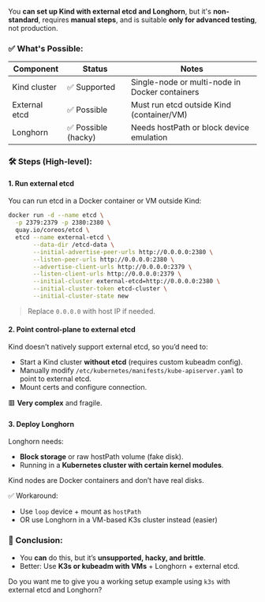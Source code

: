 You **can set up Kind with external etcd and Longhorn**, but it's **non-standard**, requires **manual steps**, and is suitable **only for advanced testing**, not production.

### ✅ What's Possible:

|Component|Status|Notes|
|---|---|---|
|Kind cluster|✅ Supported|Single-node or multi-node in Docker containers|
|External etcd|✅ Possible|Must run etcd outside Kind (container/VM)|
|Longhorn|✅ Possible (hacky)|Needs hostPath or block device emulation|
### 🛠️ Steps (High-level):

#### 1. **Run external etcd**

You can run etcd in a Docker container or VM outside Kind:

```bash
docker run -d --name etcd \
  -p 2379:2379 -p 2380:2380 \
  quay.io/coreos/etcd \
  etcd --name external-etcd \
       --data-dir /etcd-data \
       --initial-advertise-peer-urls http://0.0.0.0:2380 \
       --listen-peer-urls http://0.0.0.0:2380 \
       --advertise-client-urls http://0.0.0.0:2379 \
       --listen-client-urls http://0.0.0.0:2379 \
       --initial-cluster external-etcd=http://0.0.0.0:2380 \
       --initial-cluster-token etcd-cluster \
       --initial-cluster-state new
```

> Replace `0.0.0.0` with host IP if needed.

#### 2. **Point control-plane to external etcd**

Kind doesn’t natively support external etcd, so you’d need to:

- Start a Kind cluster **without etcd** (requires custom kubeadm config).
- Manually modify `/etc/kubernetes/manifests/kube-apiserver.yaml` to point to external etcd.
- Mount certs and configure connection.

🟥 **Very complex** and fragile.

#### 3. **Deploy Longhorn**

Longhorn needs:

- **Block storage** or raw hostPath volume (fake disk).
- Running in a **Kubernetes cluster with certain kernel modules**.

Kind nodes are Docker containers and don’t have real disks.

✅ Workaround:

- Use `loop` device + mount as `hostPath`
- OR use Longhorn in a VM-based K3s cluster instead (easier)

### 🔴 Conclusion:

- You **can** do this, but it’s **unsupported, hacky, and brittle**.
- Better: Use **K3s or kubeadm with VMs** + Longhorn + external etcd.

Do you want me to give you a working setup example using `k3s` with external etcd and Longhorn?